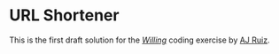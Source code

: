 # URL Shortener

This is the first draft solution for the [*Willing*](https://willing.com/) coding exercise
by [AJ Ruiz](https://www.linkedin.com/in/ruizaj/).